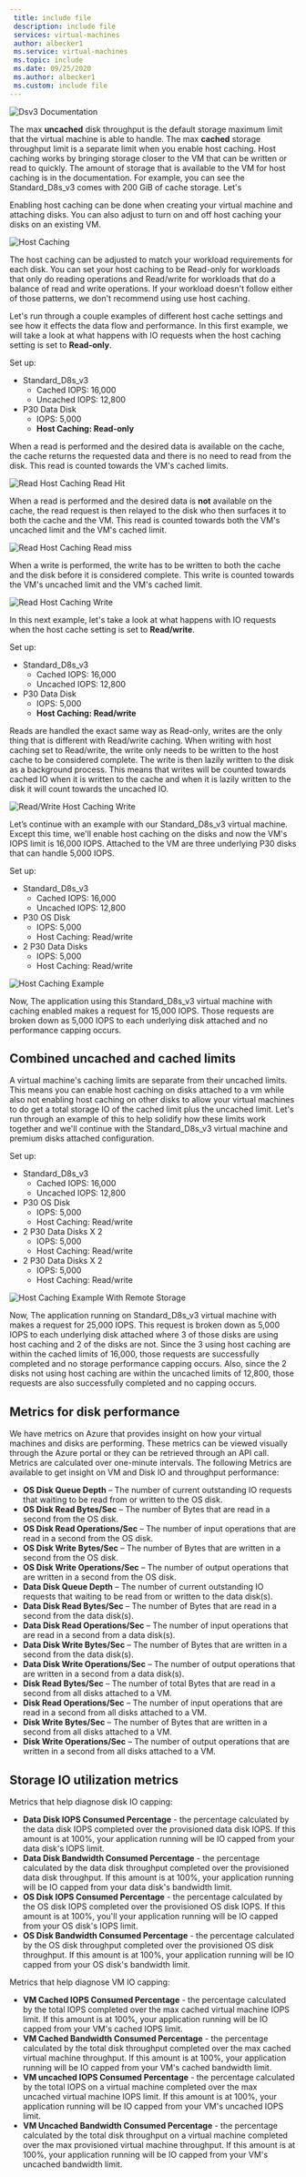 ```yaml
---
 title: include file
 description: include file
 services: virtual-machines
 author: albecker1
 ms.service: virtual-machines
 ms.topic: include
 ms.date: 09/25/2020
 ms.author: albecker1
 ms.custom: include file
---
```

![Dsv3 Documentation](media/vm-disk-performance/dsv3-documentation.jpg)

The max **uncached** disk throughput is the default storage maximum limit that the virtual machine is able to handle. The max **cached** storage throughput limit is a separate limit when you enable host caching. Host caching works by bringing storage closer to the VM that can be written or read to quickly. The amount of storage that is available to the VM for host caching is in the documentation. For example, you can see the Standard_D8s_v3 comes with 200 GiB of cache storage. Let's 

Enabling host caching can be done when creating your virtual machine and attaching disks. You can also adjust to turn on and off host caching your disks on an existing VM.

![Host Caching](media/vm-disk-performance/host-caching.jpg)

The host caching can be adjusted to match your workload requirements for each disk. You can set your host caching to be Read-only for workloads that only do reading operations and Read/write for workloads that do a balance of read and write operations. If your workload doesn't follow either of those patterns, we don't recommend using use host caching. 

Let's run through a couple examples of different host cache settings and see how it effects the data flow and performance. In this first example, we will take a look at what happens with IO requests when the host caching setting is set to **Read-only**.

Set up:
- Standard_D8s_v3 
    - Cached IOPS: 16,000
    - Uncached IOPS: 12,800
- P30 Data Disk 
    - IOPS: 5,000
    - **Host Caching: Read-only** 

When a read is performed and the desired data is available on the cache, the cache returns the requested data and there is no need to read from the disk. This read is counted towards the VM's cached limits.

![Read Host Caching Read Hit](media/vm-disk-performance/host-caching-read-hit.jpg)

When a read is performed and the desired data is **not** available on the cache, the read request is then relayed to the disk who then surfaces it to both the cache and the VM. This read is counted towards both the VM's uncached limit and the VM's cached limit.

![Read Host Caching Read miss](media/vm-disk-performance/host-caching-read-miss.jpg)

When a write is performed, the write has to be written to both the cache and the disk before it is considered complete. This write is counted towards the VM's uncached limit and the VM's cached limit.

![Read Host Caching Write](media/vm-disk-performance/host-caching-write.jpg)

In this next example, let's take a look at what happens with IO requests when the host cache setting is set to **Read/write**.

Set up:
- Standard_D8s_v3 
    - Cached IOPS: 16,000
    - Uncached IOPS: 12,800
- P30 Data Disk 
    - IOPS: 5,000
    - **Host Caching: Read/write** 

Reads are handled the exact same way as Read-only, writes are the only thing that is different with Read/write caching. When writing with host caching set to Read/write, the write only needs to be written to the host cache to be considered complete. The write is then lazily written to the disk as a background process. This means that writes will be counted towards cached IO when it is written to the cache and when it is lazily written to the disk it will count towards the uncached IO.

![Read/Write Host Caching Write](media/vm-disk-performance/host-caching-read-write.jpg)

Let’s continue with an example with our Standard_D8s_v3 virtual machine. Except this time, we'll enable host caching on the disks and now the VM's IOPS limit is 16,000 IOPS. Attached to the VM are three underlying P30 disks that can handle 5,000 IOPS.

Set up:
- Standard_D8s_v3 
    - Cached IOPS: 16,000
    - Uncached IOPS: 12,800
- P30 OS Disk 
    - IOPS: 5,000
    - Host Caching: Read/write 
- 2 P30 Data Disks
    - IOPS: 5,000
    - Host Caching: Read/write

![Host Caching Example](media/vm-disk-performance/host-caching-example-without-remote.jpg)

Now, The application using this Standard_D8s_v3 virtual machine with caching enabled makes a request for 15,000 IOPS. Those requests are broken down as 5,000 IOPS to each underlying disk attached and no performance capping occurs.

## Combined uncached and cached limits

A virtual machine's caching limits are separate from their uncached limits. This means you can enable host caching on disks attached to a vm while also not enabling host caching on other disks to allow your virtual machines to do get a total storage IO of the cached limit plus the uncached limit. Let's run through an example of this to help solidify how these limits work together and we'll continue with the Standard_D8s_v3 virtual machine and premium disks attached configuration.

Set up:
- Standard_D8s_v3 
    - Cached IOPS: 16,000
    - Uncached IOPS: 12,800
- P30 OS Disk 
    - IOPS: 5,000
    - Host Caching: Read/write
- 2 P30 Data Disks X 2
    - IOPS: 5,000
    - Host Caching: Read/write
- 2 P30 Data Disks X 2
    - IOPS: 5,000
    - Host Caching: Read/write

![Host Caching Example With Remote Storage](media/vm-disk-performance/host-caching-example-with-remote.jpg)

Now, The application running on Standard_D8s_v3 virtual machine with makes a request for 25,000 IOPS. This request is broken down as 5,000 IOPS to each underlying disk attached where 3 of those disks are using host caching and 2 of the disks are not. Since the 3 using host caching are within the cached limits of 16,000, those requests are successfully completed and no storage performance capping occurs. Also, since the 2 disks not using host caching are within the uncached limits of 12,800, those requests are also successfully completed and no capping occurs.

## Metrics for disk performance
We have metrics on Azure that provides insight on how your virtual machines and disks are performing. These metrics can be viewed visually through the Azure portal or they can be retrieved through an API call. Metrics are calculated over one-minute intervals. The following Metrics are available to get insight on VM and Disk IO and throughput performance:
- **OS Disk Queue Depth** – The number of current outstanding IO requests that waiting to be read from or written to the OS disk.
- **OS Disk Read Bytes/Sec** – The number of Bytes that are read in a second from the OS disk.
- **OS Disk Read Operations/Sec** – The number of input operations that are read in a second from the OS disk.
- **OS Disk Write Bytes/Sec** – The number of Bytes that are written in a second from the OS disk.
- **OS Disk Write Operations/Sec** – The number of output operations that are written in a second from the OS disk.
- **Data Disk Queue Depth** – The number of current outstanding IO requests that waiting to be read from or written to the data disk(s).
- **Data Disk Read Bytes/Sec** – The number of Bytes that are read in a second from the data disk(s).
- **Data Disk Read Operations/Sec** – The number of input operations that are read in a second from a data disk(s).
- **Data Disk Write Bytes/Sec** – The number of Bytes that are written in a second from the data disk(s).
- **Data Disk Write Operations/Sec** – The number of output operations that are written in a second from a data disk(s).
- **Disk Read Bytes/Sec** – The number of total Bytes that are read in a second from all disks attached to a VM.
- **Disk Read Operations/Sec** – The number of input operations that are read in a second from all disks attached to a VM.
- **Disk Write Bytes/Sec** – The number of Bytes that are written in a second from all disks attached to a VM.
- **Disk Write Operations/Sec** – The number of output operations that are written in a second from all disks attached to a VM.

## Storage IO utilization metrics
Metrics that help diagnose disk IO capping:
- **Data Disk IOPS Consumed Percentage** - the percentage calculated by the data disk IOPS completed over the provisioned data disk IOPS. If this amount is at 100%, your application running will be IO capped from your data disk's IOPS limit.
- **Data Disk Bandwidth Consumed Percentage** - the percentage calculated by the data disk throughput completed over the provisioned data disk throughput. If this amount is at 100%, your application running will be IO capped from your data disk's bandwidth limit.
- **OS Disk IOPS Consumed Percentage** - the percentage calculated by the OS disk IOPS completed over the provisioned OS disk IOPS. If this amount is at 100%, you'll your application running will be IO capped from your OS disk's IOPS limit.
- **OS Disk Bandwidth Consumed Percentage** - the percentage calculated by the OS disk throughput completed over the provisioned OS disk throughput. If this amount is at 100%, your application running will be IO capped from your OS disk's bandwidth limit.

Metrics that help diagnose VM IO capping:
- **VM Cached IOPS Consumed Percentage** - the percentage calculated by the total IOPS completed over the max cached virtual machine IOPS limit. If this amount is at 100%, your application running will be IO capped from your VM's cached IOPS limit.
- **VM Cached Bandwidth Consumed Percentage** - the percentage calculated by the total disk throughput completed over the max cached virtual machine throughput. If this amount is at 100%, your application running will be IO capped from your VM's cached bandwidth limit.
- **VM uncached IOPS Consumed Percentage** - the percentage calculated by the total IOPS on a virtual machine completed over the max uncached  virtual machine IOPS limit. If this amount is at 100%, your application running will be IO capped from your VM's uncached IOPS limit.
- **VM Uncached Bandwidth Consumed Percentage** - the percentage calculated by the total disk throughput on a virtual machine completed over the max provisioned virtual machine throughput. If this amount is at 100%, your application running will be IO capped from your VM's uncached bandwidth limit.


